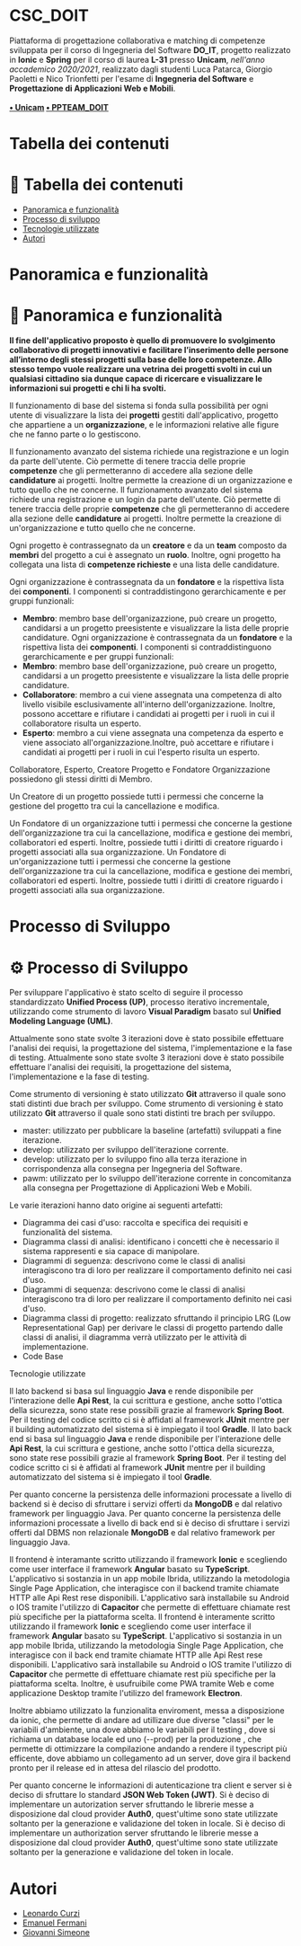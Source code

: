 # CSC_DOIT
Piattaforma di progettazione collaborativa e matching di competenze sviluppata per il corso di Ingegneria del Software
   <b>DO_IT</b>, progetto realizzato in <b>Ionic</b> e <b>Spring</b> per il corso di laurea <b>L-31</b> presso <b>Unicam</b>, <i>nell'anno accademico 2020/2021</i>, realizzato dagli studenti Luca Patarca, Giorgio Paoletti e Nico Trionfetti per l'esame di <b>Ingegneria del Software</b> e <b>Progettazione di Applicazioni Web e Mobili</b>.
    <br><br><b>
<a href="https://www.unicam.it/">• Unicam</a>
<a href="https://github.com/trionfettinicoUNICAM/PPTeam_DOIT">• PPTEAM_DOIT</img></a>
</b></p>

# Tabella dei contenuti
# 📔 Tabella dei contenuti

- [Panoramica e funzionalità](#panoramica)
- [Processo di sviluppo](#processo)
- [Tecnologie utilizzate](#tecno)
- [Autori](#autori)

# Panoramica e funzionalità <a name = "panoramica"></a>
# 📝 Panoramica e funzionalità <a name = "panoramica"></a>

**Il fine dell'applicativo proposto è quello di promuovere lo svolgimento collaborativo di progetti innovativi e facilitare l’inserimento delle persone all’interno degli stessi progetti sulla base delle loro competenze. Allo stesso tempo vuole realizzare una vetrina dei progetti svolti in cui un qualsiasi cittadino sia dunque capace di ricercare e visualizzare le informazioni sui progetti e chi li ha svolti.**

Il funzionamento di base del sistema si fonda sulla possibilità per ogni utente di visualizzare la lista dei **progetti** gestiti dall'applicativo, progetto che appartiene a un **organizzazione**, e le informazioni relative alle figure che ne fanno parte o lo gestiscono.

Il funzionamento avanzato del sistema richiede una registrazione e un login da parte dell'utente. Ciò permette di tenere traccia delle proprie **competenze** che gli permetteranno di accedere alla sezione delle **candidature** ai progetti. Inoltre permette la creazione di un organizzazione e tutto quello che ne concerne.
Il funzionamento avanzato del sistema richiede una registrazione e un login da parte dell'utente. Ciò permette di tenere traccia delle proprie **competenze** che gli permetteranno di accedere alla sezione delle **candidature** ai progetti. Inoltre permette la creazione di un'organizzazione e tutto quello che ne concerne.

Ogni progetto è contrassegnato da un **creatore** e da un **team** composto da **membri** del progetto a cui è assegnato un **ruolo**. Inoltre, ogni progetto ha collegata una lista di **competenze richieste** e una lista delle candidature.

Ogni organizzazione  è contrassegnata da un **fondatore** e la rispettiva lista dei **componenti**. I componenti si contraddistingono gerarchicamente e per gruppi funzionali:
- **Membro**: membro base dell'organizazzione, può creare un progetto, candidarsi a un progetto preesistente e visualizzare la lista delle proprie candidature.
Ogni organizzazione  è contrassegnata da un **fondatore** e la rispettiva lista dei **componenti**. I componenti si contraddistinguono gerarchicamente e per gruppi funzionali:
- **Membro**: membro base dell'organizzazione, può creare un progetto, candidarsi a un progetto preesistente e visualizzare la lista delle proprie candidature.
- **Collaboratore**: membro a cui viene assegnata una competenza di alto livello visibile esclusivamente all'interno dell'organizzazione. Inoltre, possono accettare e rifiutare i candidati ai progetti per i ruoli in cui il collaboratore risulta un esperto. 
- **Esperto**: membro a cui viene assegnata una competenza da esperto e viene associato all'organizzazione.Inoltre, può accettare e rifiutare i candidati ai progetti per i ruoli in cui l'esperto risulta un esperto.

Collaboratore, Esperto, Creatore Progetto e Fondatore Organizzazione possiedono gli stessi diritti di Membro.

Un Creatore di un progetto possiede tutti i permessi che concerne la gestione del progetto tra cui la cancellazione e modifica.

Un Fondatore di un organizzazione tutti i permessi che concerne la gestione dell'organizzazione tra cui la cancellazione, modifica e gestione dei membri, collaboratori ed esperti. Inoltre, possiede tutti i diritti di creatore riguardo i progetti associati alla sua organizzazione.
Un Fondatore di un'organizzazione tutti i permessi che concerne la gestione dell'organizzazione tra cui la cancellazione, modifica e gestione dei membri, collaboratori ed esperti. Inoltre, possiede tutti i diritti di creatore riguardo i progetti associati alla sua organizzazione.

# Processo di Sviluppo<a name = "processo"></a>
# ⚙ Processo di Sviluppo<a name = "processo"></a>

Per sviluppare l'applicativo è stato scelto di seguire il processo standardizzato **Unified Process (UP)**, processo iterativo incrementale, utilizzando come strumento di lavoro **Visual Paradigm** basato sul **Unified Modeling Language (UML)**.

Attualmente sono state svolte 3 iterazioni dove è stato possibile effettuare l'analisi dei requisi, la progettazione del sistema, l'implementazione e la fase di testing.
Attualmente sono state svolte 3 iterazioni dove è stato possibile effettuare l'analisi dei requisiti, la progettazione del sistema, l'implementazione e la fase di testing.

Come strumento di versioning è stato utilizzato **Git** attraverso il quale sono stati distinti due brach per sviluppo.
Come strumento di versioning è stato utilizzato **Git** attraverso il quale sono stati distinti tre brach per sviluppo.
- master: utilizzato per pubblicare la baseline (artefatti) sviluppati a fine iterazione.
- develop: utilizzato per sviluppo dell'iterazione corrente.
- develop: utilizzato per lo sviluppo fino alla terza iterazione in corrispondenza alla consegna per Ingegneria del Software.
- pawm: utilizzato per lo sviluppo dell'iterazione corrente in concomitanza alla consegna per Progettazione di Applicazioni Web e Mobili.

Le varie iterazioni hanno dato origine ai seguenti artefatti:
- Diagramma dei casi d'uso: raccolta e specifica dei requisiti e funzionalità del sistema.
- Diagramma classi di analisi: identificano i concetti che è necessario il sistema rappresenti e sia capace di manipolare.
- Diagrammi di seguenza: descrivono come le classi di analisi interagiscono tra di loro per realizzare il comportamento definito nei casi d'uso.
- Diagrammi di sequenza: descrivono come le classi di analisi interagiscono tra di loro per realizzare il comportamento definito nei casi d'uso.
- Diagramma classi di progetto: realizzato sfruttando il principio LRG (Low Representational Gap) per derivare le classi di progetto partendo dalle classi di analisi, il diagramma verrà utilizzato per le attività di implementazione.
- Code Base


 Tecnologie utilizzate

Il lato backend si basa sul linguaggio **Java** e rende disponibile per l'interazione delle **Api Rest**, la cui scrittura e gestione, anche sotto l'ottica della sicurezza, sono state rese possibili grazie al framework **Spring Boot**. Per il testing del codice scritto ci si è affidati al framework **JUnit** mentre per il building automatizzato del sistema si è impiegato il tool **Gradle**.
Il lato back end si basa sul linguaggio **Java** e rende disponibile per l'interazione delle **Api Rest**, la cui scrittura e gestione, anche sotto l'ottica della sicurezza, sono state rese possibili grazie al framework **Spring Boot**. Per il testing del codice scritto ci si è affidati al framework **JUnit** mentre per il building automatizzato del sistema si è impiegato il tool **Gradle**.

Per quanto concerne la persistenza delle informazioni processate a livello di backend si è deciso di sfruttare i servizi offerti da **MongoDB** e dal relativo framework per linguaggio Java.
Per quanto concerne la persistenza delle informazioni processate a livello di back end si è deciso di sfruttare i servizi offerti dal DBMS non relazionale **MongoDB** e dal relativo framework per linguaggio Java.

Il frontend è interamante scritto utilizzando il framework **Ionic** e scegliendo come user interface il framework **Angular** basato su **TypeScript**. L'applicativo si sostanzia in un app mobile Ibrida, utilizzando la metodologia Single Page Application, che interagisce con il backend tramite chiamate HTTP alle Api Rest rese disponibili. 
L'applicativo sarà installabile su Android o IOS tramite l'utilizzo di **Capacitor** che permette di effettuare chiamate rest più specifiche per la piattaforma scelta.
Il frontend è interamente scritto utilizzando il framework **Ionic** e scegliendo come user interface il framework **Angular** basato su **TypeScript**. L'applicativo si sostanzia in un app mobile Ibrida, utilizzando la metodologia Single Page Application, che interagisce con il back end tramite chiamate HTTP alle Api Rest rese disponibili. 
L'applicativo sarà installabile su Android o IOS tramite l'utilizzo di **Capacitor** che permette di effettuare chiamate rest più specifiche per la piattaforma scelta. 
Inoltre, è usufruibile come PWA tramite Web e come applicazione Desktop tramite l'utilizzo del framework **Electron**.

Inoltre abbiamo utilizzato la funzionalita enviroment, messa a disposizione da ionic, che permette di andare ad utillizare due diverse "classi" per le variabili d'ambiente, una dove abbiamo le variabili per il testing , dove si richiama un database locale ed uno (--prod) per la produzione , che permette di ottimizzare la compilazione andando a rendere il typescript più efficente, dove abbiamo un collegamento ad un server, dove gira il backend pronto per il release ed in attesa del rilascio del prodotto.

Per quanto concerne le informazioni di autenticazione tra client e server si è deciso di sfruttare lo standard **JSON Web Token (JWT)**. 
Si è deciso di implementare un autorization server sfruttando le librerie messe a disposizione dal cloud provider **Auth0**, quest'ultime sono state utilizzate soltanto per la generazione e validazione del token in locale.
Si è deciso di implementare un authorization server sfruttando le librerie messe a disposizione dal cloud provider **Auth0**, quest'ultime sono state utilizzate soltanto per la generazione e validazione del token in locale.


# Autori 

- [Leonardo Curzi](https://github.com/l3ocurz1)
- [Emanuel Fermani](https://github.com/TheFermani71)
- [Giovanni Simeone](https://github.com/giosimeo)
